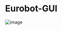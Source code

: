 # Eurobot-GUI
![image](https://user-images.githubusercontent.com/23439878/204027519-331ad628-b620-46d1-a167-53a642ad86c9.png)
